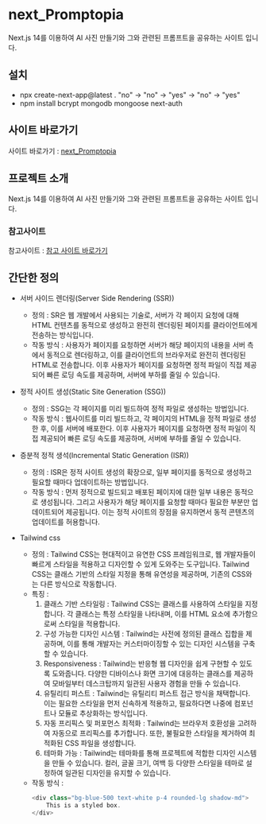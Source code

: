 # next_Promptopia
Next.js 14를 이용하여 AI 사진 만들기와 그와 관련된 프롬프트을 공유하는 사이트 입니다.

## 설치

- npx create-next-app@latest .
"no" -> "no" -> "yes" -> "no" -> "yes"
- npm install bcrypt mongodb mongoose next-auth

## 사이트 바로가기 
사이트 바로가기 : [next_Promptopia]()

## 프로젝트 소개
Next.js 14를 이용하여 AI 사진 만들기와 그와 관련된 프롬프트을 공유하는 사이트 입니다.

### 참고사이트
참고사이트 : [참고 사이트 바로가기](https://www.youtube.com/watch?v=wm5gMKuwSYk)

## 간단한 정의

- 서버 사이드 렌더링(Server Side Rendering (SSR))
    - 정의 : SR은 웹 개발에서 사용되는 기술로, 서버가 각 페이지 요청에 대해 HTML 컨텐츠를 동적으로 생성하고 완전히 렌더링된 페이지를 클라이언트에게 전송하는 방식입니다.
    - 작동 방식 : 사용자가 페이지를 요청하면 서버가 해당 페이지의 내용을 서버 측에서 동적으로 렌더링하고, 이를 클라이언트의 브라우저로 완전히 렌더링된 HTML로 전송합니다. 이후 사용자가 페이지를 요청하면 정적 파일이 직접 제공되어 빠른 로딩 속도를 제공하며, 서버에 부하를 줄일 수 있습니다.

- 정적 사이트 생성(Static Site Generation (SSG))
    - 정의 : SSG는 각 페이지를 미리 빌드하여 정적 파일로 생성하는 방법입니다.
    - 작동 방식 : 웹사이트를 미리 빌드하고, 각 페이지의 HTML을 정적 파일로 생성한 후, 이를 서버에 배포한다. 이후 사용자가 페이지를 요청하면 정적 파일이 직접 제공되어 빠른 로딩 속도를 제공하며, 서버에 부하를 줄일 수 있습니다.
- 증분적 정적 생석(Incremental Static Generation (ISR))
    - 정의 : ISR은 정적 사이트 생성의 확장으로, 일부 페이지를 동적으로 생성하고 필요할 때마다 업데이트하는 방법입니다. 
    - 작동 방식 : 먼저 정적으로 빌드되고 배포된 페이지에 대한 일부 내용은 동적으로 생성됩니다. 그리고 사용자가 해당 페이지를 요청할 때마다 필요한 부분만 업데이트되어 제공됩니다. 이는 정적 사이트의 장점을 유지하면서 동적 콘텐츠의 업데이트를 허용합니다.

- Tailwind css
    - 정의 : Tailwind CSS는 현대적이고 유연한 CSS 프레임워크로, 웹 개발자들이 빠르게 스타일을 적용하고 디자인할 수 있게 도와주는 도구입니다. Tailwind CSS는 클래스 기반의 스타일 지정을 통해 유연성을 제공하며, 기존의 CSS와는 다른 방식으로 작동합니다.
    - 특징 : 
        1. 클래스 기반 스타일링 : Tailwind CSS는 클래스를 사용하여 스타일을 지정합니다. 각 클래스는 특정 스타일을 나타내며, 이를 HTML 요소에 추가함으로써 스타일을 적용합니다.
        2. 구성 가능한 디자인 시스템 : Tailwind는 사전에 정의된 클래스 집합을 제공하며, 이를 통해 개발자는 커스터마이징할 수 있는 디자인 시스템을 구축할 수 있습니다.
        3. Responsiveness : Tailwind는 반응형 웹 디자인을 쉽게 구현할 수 있도록 도와줍니다. 다양한 디바이스나 화면 크기에 대응하는 클래스를 제공하여 모바일부터 데스크탑까지 일관된 사용자 경험을 만들 수 있습니다.
        4. 유틸리티 퍼스트 : Tailwind는 유틸리티 퍼스트 접근 방식을 채택합니다. 이는 필요한 스타일을 먼저 신속하게 적용하고, 필요하다면 나중에 컴포넌트나 모듈로 추상화하는 방식입니다.
        5. 자동 프리픽스 및 퍼포먼스 최적화 : Tailwind는 브라우저 호환성을 고려하여 자동으로 프리픽스를 추가합니다. 또한, 불필요한 스타일을 제거하여 최적화된 CSS 파일을 생성합니다.
        6. 테마화 가능 : Tailwind는 테마화를 통해 프로젝트에 적합한 디자인 시스템을 만들 수 있습니다. 컬러, 글꼴 크기, 여백 등 다양한 스타일을 테마로 설정하여 일관된 디자인을 유지할 수 있습니다.
    - 작동 방식 : 
        ```js
        <div class="bg-blue-500 text-white p-4 rounded-lg shadow-md">
            This is a styled box.
        </div>
        ```